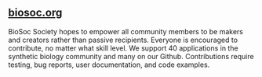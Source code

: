 ## [biosoc.org](http://biosoc.org)

BioSoc Society hopes to empower all community members to be makers and creators rather than passive recipients. 
Everyone is encouraged to contribute, no matter what skill level.
We support 40 applications in the synthetic biology community and many on our Github.
Contributions require testing, bug reports, user documentation, and code examples.
